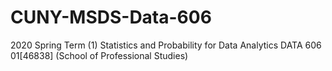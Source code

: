 # CUNY-MSDS-Data-606
2020 Spring Term (1) Statistics and Probability for Data Analytics DATA 606 01[46838] (School of Professional Studies)
